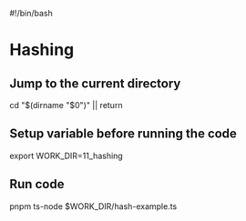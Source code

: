 <!-- markdownlint-disable-next-line MD018 MD041 -->
#!/bin/bash

# Hashing

## Jump to the current directory

cd "$(dirname "$0")" || return

## Setup variable before running the code

export WORK_DIR=11_hashing

## Run code

pnpm ts-node $WORK_DIR/hash-example.ts
